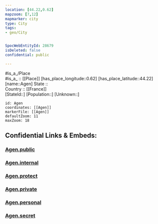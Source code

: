 ```yaml
---
location: [44.22,0.62] 
mapzoom: [7,12] 
mapmarker: city 
type: City
tags:
- geo/City


SpocWebEntityId: 28679
isDeleted: false
confidential: public

---
```

#is_a_/Place  
#is_a_ :: [[Place]] 
[has_place_longitude::0.62] 
[has_place_latitude::44.22] 
[name::Agen] 
State ::  
Country :: [[France]]  
[StateId::] 
[Population::] 
[Unknown::] 


```leaflet
id: Agen
coordinates: [[Agen]] 
markerFile: [[Agen]] 
defaultZoom: 11 
maxZoom: 18
```


## Confidential Links & Embeds: 

### [Agen.public](/_public/\Earth\Continent\Europe\Europe~West\France\regions~France\Nouvelle-Aquitaine\departments~Aquitaine\Lot-et-Garonne\communes~Lot-et-Garonne\Agen\cities~AgenAgen.public.md) 

### [Agen.internal](/_internal/\Earth\Continent\Europe\Europe~West\France\regions~France\Nouvelle-Aquitaine\departments~Aquitaine\Lot-et-Garonne\communes~Lot-et-Garonne\Agen\cities~AgenAgen.internal.md) 

### [Agen.protect](/_protect/\Earth\Continent\Europe\Europe~West\France\regions~France\Nouvelle-Aquitaine\departments~Aquitaine\Lot-et-Garonne\communes~Lot-et-Garonne\Agen\cities~AgenAgen.protect.md) 

### [Agen.private](/_private/\Earth\Continent\Europe\Europe~West\France\regions~France\Nouvelle-Aquitaine\departments~Aquitaine\Lot-et-Garonne\communes~Lot-et-Garonne\Agen\cities~AgenAgen.private.md) 

### [Agen.personal](/_personal/\Earth\Continent\Europe\Europe~West\France\regions~France\Nouvelle-Aquitaine\departments~Aquitaine\Lot-et-Garonne\communes~Lot-et-Garonne\Agen\cities~AgenAgen.personal.md) 

### [Agen.secret](/_secret/\Earth\Continent\Europe\Europe~West\France\regions~France\Nouvelle-Aquitaine\departments~Aquitaine\Lot-et-Garonne\communes~Lot-et-Garonne\Agen\cities~AgenAgen.secret.md)

